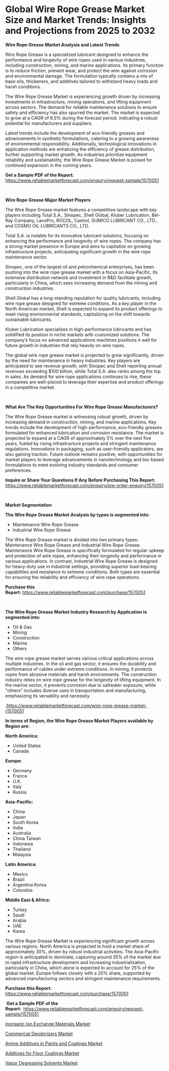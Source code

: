 <p><h1>Global Wire Rope Grease Market Size and Market Trends: Insights and Projections from 2025 to 2032</h1></p><p><strong>Wire Rope Grease Market Analysis and Latest Trends</strong></p>
<p><p>Wire Rope Grease is a specialized lubricant designed to enhance the performance and longevity of wire ropes used in various industries, including construction, mining, and marine applications. Its primary function is to reduce friction, prevent wear, and protect the wire against corrosion and environmental damage. The formulation typically contains a mix of base oils, thickeners, and additives tailored to withstand heavy loads and harsh conditions.</p><p>The Wire Rope Grease Market is experiencing growth driven by increasing investments in infrastructure, mining operations, and lifting equipment across sectors. The demand for reliable maintenance solutions to ensure safety and efficiency has also spurred the market. The market is expected to grow at a CAGR of 6.5% during the forecast period, indicating a robust potential for manufacturers and suppliers.</p><p>Latest trends include the development of eco-friendly greases and advancements in synthetic formulations, catering to a growing awareness of environmental responsibility. Additionally, technological innovations in application methods are enhancing the efficiency of grease distribution, further supporting market growth. As industries prioritize equipment reliability and sustainability, the Wire Rope Grease Market is poised for continued expansion in the coming years.</p></p>
<p><strong>Get a Sample PDF of the Report:&nbsp;</strong> <a href="https://www.reliablemarketforecast.com/enquiry/request-sample/1570051?utm_campaign=1170&utm_medium=2&utm_source=Github&utm_content=ia&utm_term=25032025&utm_id=wire-rope-grease">https://www.reliablemarketforecast.com/enquiry/request-sample/1570051</a></p>
<p>&nbsp;</p>
<p><strong>Wire Rope Grease Major Market Players</strong></p>
<p><p>The Wire Rope Grease market features a competitive landscape with key players including Total S.A., Sinopec, Shell Global, Kluber Lubrication, Bel-Ray Company, LanoPro, ROCOL, Castrol, SUMICO LUBRICANT CO., LTD., and COSMO OIL LUBRICANTS CO., LTD. </p><p>Total S.A. is notable for its innovative lubricant solutions, focusing on enhancing the performance and longevity of wire ropes. The company has a strong market presence in Europe and aims to capitalize on growing infrastructure projects, anticipating significant growth in the wire rope maintenance sector.</p><p>Sinopec, one of the largest oil and petrochemical enterprises, has been pushing into the wire rope grease market with a focus on Asia-Pacific. Its extensive distribution network and investment in R&D facilitate growth, particularly in China, which sees increasing demand from the mining and construction industries. </p><p>Shell Global has a long-standing reputation for quality lubricants, including wire rope grease designed for extreme conditions. As a key player in the North American market, Shell is expected to expand its product offerings to meet rising environmental standards, capitalizing on the shift towards sustainable lubricants.</p><p>Kluber Lubrication specializes in high-performance lubricants and has solidified its position in niche markets with customized solutions. The company’s focus on advanced applications machines positions it well for future growth in industries that rely heavily on wire ropes.</p><p>The global wire rope grease market is projected to grow significantly, driven by the need for maintenance in heavy industries. Key players are anticipated to see revenue growth, with Sinopec and Shell reporting annual revenues exceeding $100 billion, while Total S.A. also ranks among the top in sales. As demand for wire rope applications continues to rise, these companies are well-placed to leverage their expertise and product offerings in a competitive market.</p></p>
<p>&nbsp;</p>
<p><strong>What Are The Key Opportunities For Wire Rope Grease Manufacturers?</strong></p>
<p><p>The Wire Rope Grease market is witnessing robust growth, driven by increasing demand in construction, mining, and marine applications. Key trends include the development of high-performance, eco-friendly greases formulated for enhanced lubrication and corrosion resistance. The market is projected to expand at a CAGR of approximately 5% over the next five years, fueled by rising infrastructure projects and stringent maintenance regulations. Innovations in packaging, such as user-friendly applicators, are also gaining traction. Future outlook remains positive, with opportunities for market players to leverage advancements in nanotechnology and bio-based formulations to meet evolving industry standards and consumer preferences.</p></p>
<p><strong>Inquire or Share Your Questions If Any Before Purchasing This Report:</strong> <a href="https://www.reliablemarketforecast.com/enquiry/pre-order-enquiry/1570051?utm_campaign=1170&utm_medium=2&utm_source=Github&utm_content=ia&utm_term=25032025&utm_id=wire-rope-grease">https://www.reliablemarketforecast.com/enquiry/pre-order-enquiry/1570051</a></p>
<p>&nbsp;</p>
<p><strong>Market Segmentation</strong></p>
<p><strong>The Wire Rope Grease Market Analysis by types is segmented into:</strong></p>
<p><ul><li>Maintenance Wire Rope Grease</li><li>Industrial Wire Rope Grease</li></ul></p>
<p><p>The Wire Rope Grease market is divided into two primary types: Maintenance Wire Rope Grease and Industrial Wire Rope Grease. Maintenance Wire Rope Grease is specifically formulated for regular upkeep and protection of wire ropes, enhancing their longevity and performance in various applications. In contrast, Industrial Wire Rope Grease is designed for heavy-duty use in industrial settings, providing superior load-bearing capabilities and resistance to extreme conditions. Both types are essential for ensuring the reliability and efficiency of wire rope operations.</p></p>
<p><strong>Purchase this Report:&nbsp;</strong><a href="https://www.reliablemarketforecast.com/purchase/1570051?utm_campaign=1170&utm_medium=2&utm_source=Github&utm_content=ia&utm_term=25032025&utm_id=wire-rope-grease">https://www.reliablemarketforecast.com/purchase/1570051</a></p>
<p>&nbsp;</p>
<p><strong>The Wire Rope Grease Market Industry Research by Application is segmented into:</strong></p>
<p><ul><li>Oil & Gas</li><li>Mining</li><li>Construction</li><li>Marine</li><li>Others</li></ul></p>
<p><p>The wire rope grease market serves various critical applications across multiple industries. In the oil and gas sector, it ensures the durability and performance of cables under extreme conditions. In mining, it protects ropes from abrasive materials and harsh environments. The construction industry relies on wire rope grease for the longevity of lifting equipment. In the marine sector, it prevents corrosion due to saltwater exposure, while "others" includes diverse uses in transportation and manufacturing, emphasizing its versatility and necessity.</p></p>
<p><a href="https://www.reliablemarketforecast.com/wire-rope-grease-market-r1570051?utm_campaign=1170&utm_medium=2&utm_source=Github&utm_content=ia&utm_term=25032025&utm_id=wire-rope-grease">&nbsp;https://www.reliablemarketforecast.com/wire-rope-grease-market-r1570051</a></p>
<p><strong>In terms of Region, the Wire Rope Grease Market Players available by Region are:</strong></p>
<p>
    <p> <strong> North America: </strong>
        <ul>
            <li>United States</li>
            <li>Canada</li>
        </ul>
        </p> 
    <p> <strong> Europe: </strong>
        <ul>
            <li>Germany</li>
            <li>France</li>
            <li>U.K.</li>
            <li>Italy</li>
            <li>Russia</li>
        </ul>
        </p> 
    <p> <strong> Asia-Pacific: </strong>
        <ul>
            <li>China</li>
            <li>Japan</li>
            <li>South Korea</li>
            <li>India</li>
            <li>Australia</li>
            <li>China Taiwan</li>
            <li>Indonesia</li>
            <li>Thailand</li>
            <li>Malaysia</li>
        </ul>
        </p> 
    <p> <strong> Latin America: </strong>
        <ul>
            <li>Mexico</li>
            <li>Brazil</li>
            <li>Argentina Korea</li>
            <li>Colombia</li>
        </ul>
        </p> 
    <p> <strong> Middle East & Africa: </strong>
        <ul>
            <li>Turkey</li>
            <li>Saudi</li>
            <li>Arabia</li>
            <li>UAE</li>
            <li>Korea</li>
        </ul>
    </p>
    </p>
<p><p>The Wire Rope Grease Market is experiencing significant growth across various regions. North America is projected to hold a market share of approximately 30%, driven by robust industrial activities. The Asia-Pacific region is anticipated to dominate, capturing around 35% of the market due to rapid infrastructure development and increasing industrialization, particularly in China, which alone is expected to account for 25% of the global market. Europe follows closely with a 20% share, supported by advanced manufacturing sectors and stringent maintenance requirements.</p></p>
<p><strong>Purchase this Report: </strong><a href="https://www.reliablemarketforecast.com/purchase/1570051?utm_campaign=1170&utm_medium=2&utm_source=Github&utm_content=ia&utm_term=25032025&utm_id=wire-rope-grease">https://www.reliablemarketforecast.com/purchase/1570051</a></p>
<p>&nbsp;<strong>Get a Sample PDF of the Report:&nbsp;&nbsp;</strong><a href="https://www.reliablemarketforecast.com/enquiry/request-sample/1570051?utm_campaign=1170&utm_medium=2&utm_source=Github&utm_content=ia&utm_term=25032025&utm_id=wire-rope-grease">https://www.reliablemarketforecast.com/enquiry/request-sample/1570051</a></p>
<p><strong></strong></p>
<p><p><a href="https://github.com/steegeneat/Market-Research-Report-List-1/blob/main/inorganic-ion-exchange-materials-market.md?utm_campaign=1170&utm_medium=2&utm_source=Github&utm_content=ia&utm_term=25032025&utm_id=wire-rope-grease">Inorganic Ion Exchange Materials Market</a></p><p><a href="https://github.com/milievkulov/Market-Research-Report-List-1/blob/main/commercial-deodorizers-market.md?utm_campaign=1170&utm_medium=2&utm_source=Github&utm_content=ia&utm_term=25032025&utm_id=wire-rope-grease">Commercial Deodorizers Market</a></p><p><a href="https://github.com/payareganiou/Market-Research-Report-List-1/blob/main/amine-additives-in-paints-and-coatings-market.md?utm_campaign=1170&utm_medium=2&utm_source=Github&utm_content=ia&utm_term=25032025&utm_id=wire-rope-grease">Amine Additives in Paints and Coatings Market</a></p><p><a href="https://github.com/lontohhikma/Market-Research-Report-List-1/blob/main/additives-for-floor-coatings-market.md?utm_campaign=1170&utm_medium=2&utm_source=Github&utm_content=ia&utm_term=25032025&utm_id=wire-rope-grease">Additives for Floor Coatings Market</a></p><p><a href="https://github.com/enieyfabius/Market-Research-Report-List-1/blob/main/vapor-degreasing-solvents-market.md?utm_campaign=1170&utm_medium=2&utm_source=Github&utm_content=ia&utm_term=25032025&utm_id=wire-rope-grease">Vapor Degreasing Solvents Market</a></p></p>
